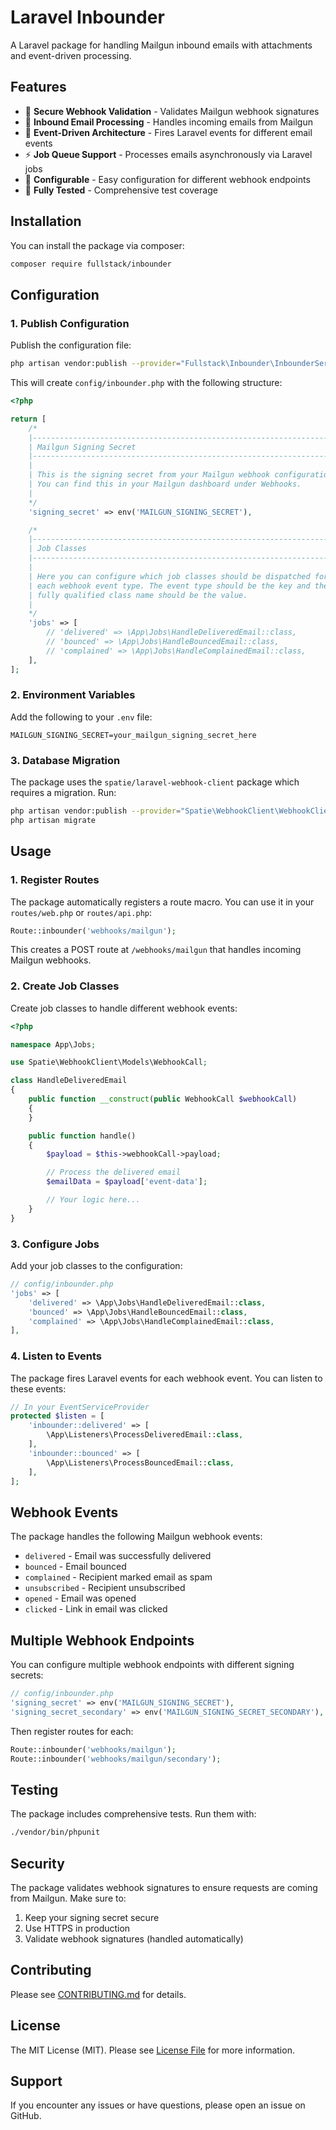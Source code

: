 # Laravel Inbounder

A Laravel package for handling Mailgun inbound emails with attachments and event-driven processing.

## Features

- 🔐 **Secure Webhook Validation** - Validates Mailgun webhook signatures
- 📧 **Inbound Email Processing** - Handles incoming emails from Mailgun
- 🎯 **Event-Driven Architecture** - Fires Laravel events for different email events
- ⚡ **Job Queue Support** - Processes emails asynchronously via Laravel jobs
- 🔧 **Configurable** - Easy configuration for different webhook endpoints
- 🧪 **Fully Tested** - Comprehensive test coverage

## Installation

You can install the package via composer:

```bash
composer require fullstack/inbounder
```

## Configuration

### 1. Publish Configuration

Publish the configuration file:

```bash
php artisan vendor:publish --provider="Fullstack\Inbounder\InbounderServiceProvider" --tag="config"
```

This will create `config/inbounder.php` with the following structure:

```php
<?php

return [
    /*
    |--------------------------------------------------------------------------
    | Mailgun Signing Secret
    |--------------------------------------------------------------------------
    |
    | This is the signing secret from your Mailgun webhook configuration.
    | You can find this in your Mailgun dashboard under Webhooks.
    |
    */
    'signing_secret' => env('MAILGUN_SIGNING_SECRET'),

    /*
    |--------------------------------------------------------------------------
    | Job Classes
    |--------------------------------------------------------------------------
    |
    | Here you can configure which job classes should be dispatched for
    | each webhook event type. The event type should be the key and the
    | fully qualified class name should be the value.
    |
    */
    'jobs' => [
        // 'delivered' => \App\Jobs\HandleDeliveredEmail::class,
        // 'bounced' => \App\Jobs\HandleBouncedEmail::class,
        // 'complained' => \App\Jobs\HandleComplainedEmail::class,
    ],
];
```

### 2. Environment Variables

Add the following to your `.env` file:

```env
MAILGUN_SIGNING_SECRET=your_mailgun_signing_secret_here
```

### 3. Database Migration

The package uses the `spatie/laravel-webhook-client` package which requires a migration. Run:

```bash
php artisan vendor:publish --provider="Spatie\WebhookClient\WebhookClientServiceProvider" --tag="migrations"
php artisan migrate
```

## Usage

### 1. Register Routes

The package automatically registers a route macro. You can use it in your `routes/web.php` or `routes/api.php`:

```php
Route::inbounder('webhooks/mailgun');
```

This creates a POST route at `/webhooks/mailgun` that handles incoming Mailgun webhooks.

### 2. Create Job Classes

Create job classes to handle different webhook events:

```php
<?php

namespace App\Jobs;

use Spatie\WebhookClient\Models\WebhookCall;

class HandleDeliveredEmail
{
    public function __construct(public WebhookCall $webhookCall)
    {
    }

    public function handle()
    {
        $payload = $this->webhookCall->payload;

        // Process the delivered email
        $emailData = $payload['event-data'];

        // Your logic here...
    }
}
```

### 3. Configure Jobs

Add your job classes to the configuration:

```php
// config/inbounder.php
'jobs' => [
    'delivered' => \App\Jobs\HandleDeliveredEmail::class,
    'bounced' => \App\Jobs\HandleBouncedEmail::class,
    'complained' => \App\Jobs\HandleComplainedEmail::class,
],
```

### 4. Listen to Events

The package fires Laravel events for each webhook event. You can listen to these events:

```php
// In your EventServiceProvider
protected $listen = [
    'inbounder::delivered' => [
        \App\Listeners\ProcessDeliveredEmail::class,
    ],
    'inbounder::bounced' => [
        \App\Listeners\ProcessBouncedEmail::class,
    ],
];
```

## Webhook Events

The package handles the following Mailgun webhook events:

- `delivered` - Email was successfully delivered
- `bounced` - Email bounced
- `complained` - Recipient marked email as spam
- `unsubscribed` - Recipient unsubscribed
- `opened` - Email was opened
- `clicked` - Link in email was clicked

## Multiple Webhook Endpoints

You can configure multiple webhook endpoints with different signing secrets:

```php
// config/inbounder.php
'signing_secret' => env('MAILGUN_SIGNING_SECRET'),
'signing_secret_secondary' => env('MAILGUN_SIGNING_SECRET_SECONDARY'),
```

Then register routes for each:

```php
Route::inbounder('webhooks/mailgun');
Route::inbounder('webhooks/mailgun/secondary');
```

## Testing

The package includes comprehensive tests. Run them with:

```bash
./vendor/bin/phpunit
```

## Security

The package validates webhook signatures to ensure requests are coming from Mailgun. Make sure to:

1. Keep your signing secret secure
2. Use HTTPS in production
3. Validate webhook signatures (handled automatically)

## Contributing

Please see [CONTRIBUTING.md](CONTRIBUTING.md) for details.

## License

The MIT License (MIT). Please see [License File](LICENSE.md) for more information.

## Support

If you encounter any issues or have questions, please open an issue on GitHub.

